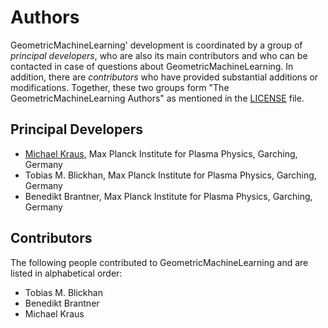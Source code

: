 # Authors

GeometricMachineLearning' development is coordinated by a group of *principal developers*, who are also its main contributors and who can be contacted in case of questions about GeometricMachineLearning. In addition, there are *contributors* who have provided substantial additions or modifications. Together, these two groups form "The GeometricMachineLearning Authors" as mentioned in the [LICENSE](LICENSE.md) file.

## Principal Developers

* [Michael Kraus](https://www.michael-kraus.org/),
  Max Planck Institute for Plasma Physics, Garching, Germany
* Tobias M. Blickhan,
  Max Planck Institute for Plasma Physics, Garching, Germany
* Benedikt Brantner,
  Max Planck Institute for Plasma Physics, Garching, Germany

## Contributors

The following people contributed to GeometricMachineLearning and are listed in alphabetical order:

* Tobias M. Blickhan
* Benedikt Brantner
* Michael Kraus
